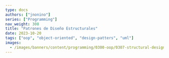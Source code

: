 ```yaml
---
type: docs
authors: ["jnonino"]
series: ["Programming"]
nav_weight: 308
title: "Patrones de Diseño Estructurales"
date: 2023-10-20
tags: ["oop", "object-oriented", "design-patters", "uml"]
images:
  - /images/banners/content/programming/0300-oop/0307-structural-design-patterns.es.png
---
```


